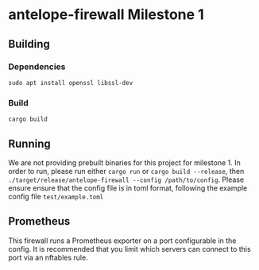 # antelope-firewall Milestone 1

## Building
### Dependencies
`sudo apt install openssl libssl-dev`
### Build
`cargo build`

## Running

We are not providing prebuilt binaries for this project for milestone 1.
In order to run, please run either `cargo run` or `cargo build --release`, then `./target/release/antelope-firewall --config /path/to/config`.
Please ensure ensure that the config file is in toml format, following the example config file `test/example.toml`

## Prometheus

This firewall runs a Prometheus exporter on a port configurable in the config.
It is recommended that you limit which servers can connect to this port via an nftables rule.
